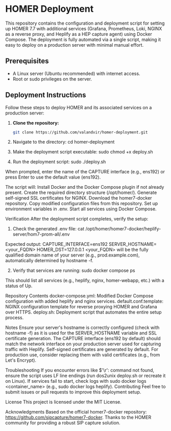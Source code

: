 # HOMER Deployment

This repository contains the configuration and deployment script for setting up HOMER 7.7 with additional services (Grafana, Prometheus, Loki, NGINX as a reverse proxy, and Heplify as a HEP capture agent) using Docker Compose. The deployment is fully automated via a single script, making it easy to deploy on a production server with minimal manual effort.

## Prerequisites

- A Linux server (Ubuntu recommended) with internet access.
- Root or sudo privileges on the server.

## Deployment Instructions

Follow these steps to deploy HOMER and its associated services on a production server:

1. **Clone the repository:**
   ```bash
   git clone https://github.com/valandvir/homer-deployment.git
   
2. Navigate to the directory:
cd homer-deployment

3. Make the deployment script executable:
sudo chmod +x deploy.sh

4. Run the deployment script:
sudo ./deploy.sh

When prompted, enter the name of the CAPTURE interface (e.g., ens192) or press Enter to use the default value (ens192).

The script will:
Install Docker and the Docker Compose plugin if not already present.
Create the required directory structure (/opt/homer/).
Generate self-signed SSL certificates for NGINX.
Download the homer7-docker repository.
Copy modified configuration files from this repository.
Set up environment variables in .env.
Start all services using Docker Compose.

Verification
After the deployment script completes, verify the setup:

1. Check the generated .env file:
cat /opt/homer/homer7-docker/heplify-server/hom7-prom-all/.env

Expected output:
CAPTURE_INTERFACE=ens192
SERVER_HOSTNAME=<your_FQDN>
HOMER_DST=127.0.0.1
<your_FQDN> will be the fully qualified domain name of your server (e.g., prod.example.com), automatically determined by hostname -f.

2. Verify that services are running:
sudo docker compose ps

This should list all services (e.g., heplify, nginx, homer-webapp, etc.) with a status of Up.

Repository Contents
docker-compose.yml: Modified Docker Compose configuration with added heplify and nginx services.
default.conf.template: NGINX configuration template for reverse proxying HOMER and Grafana over HTTPS.
deploy.sh: Deployment script that automates the entire setup process.

Notes
Ensure your server's hostname is correctly configured (check with hostname -f) as it is used for the SERVER_HOSTNAME variable and SSL certificate generation.
The CAPTURE interface (ens192 by default) should match the network interface on your production server used for capturing traffic with Heplify.
Self-signed certificates are generated by default. For production use, consider replacing them with valid certificates (e.g., from Let's Encrypt).

Troubleshooting
If you encounter errors like $'\r': command not found, ensure the script uses LF line endings (run dos2unix deploy.sh or recreate it on Linux).
If services fail to start, check logs with sudo docker logs <container_name> (e.g., sudo docker logs heplify).
Contributing
Feel free to submit issues or pull requests to improve this deployment setup.

License
This project is licensed under the MIT License.

Acknowledgments
Based on the official homer7-docker repository: https://github.com/sipcapture/homer7-docker.
Thanks to the HOMER community for providing a robust SIP capture solution.
